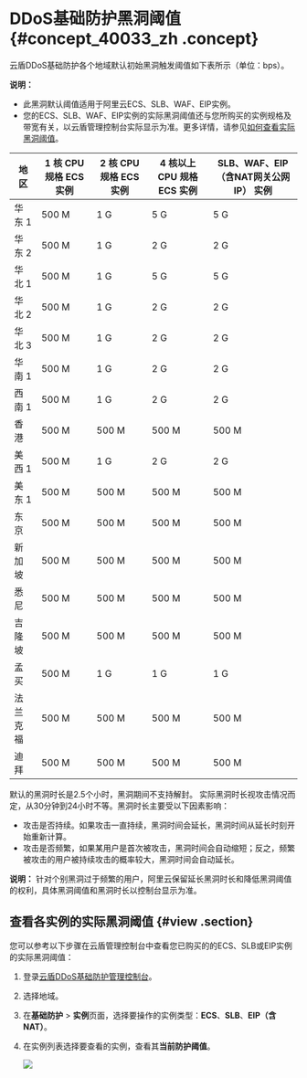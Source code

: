 # DDoS基础防护黑洞阈值 {#concept_40033_zh .concept}

云盾DDoS基础防护各个地域默认初始黑洞触发阈值如下表所示（单位：bps）。

**说明：** 

-   此黑洞默认阈值适用于阿里云ECS、SLB、WAF、EIP实例。
-   您的ECS、SLB、WAF、EIP实例的实际黑洞阈值还与您所购买的实例规格及带宽有关，以云盾管理控制台实际显示为准。更多详情，请参见[如何查看实际黑洞阈值](#)。

|地区|1 核 CPU 规格 ECS 实例|2 核 CPU 规格 ECS 实例|4 核以上 CPU 规格 ECS 实例|SLB、WAF、EIP（含NAT网关公网IP） 实例|
|--|-----------------|-----------------|-------------------|--------------------------|
|华东 1|500 M|1 G|5 G|5 G|
|华东 2|500 M|1 G|2 G|2 G|
|华北 1|500 M|1 G|5 G|5 G|
|华北 2|500 M|1 G|2 G|2 G|
|华北 3|500 M|1 G|2 G|2 G|
|华南 1|500 M|1 G|2 G|2 G|
|西南 1|500 M|1 G|2 G|2 G|
|香港|500 M|500 M|500 M|500 M|
|美西 1|500 M|1 G|2 G|2 G|
|美东 1|500 M|500 M|500 M|500 M|
|东京|500 M|500 M|500 M|500 M|
|新加坡|500 M|500 M|500 M|500 M|
|悉尼|500 M|500 M|500 M|500 M|
|吉隆坡|500 M|500 M|500 M|500 M|
|孟买|500 M|1 G|1 G|1 G|
|法兰克福|500 M|500 M|500 M|500 M|
|迪拜|500 M|500 M|500 M|500 M|

默认的黑洞时长是2.5个小时，黑洞期间不支持解封。 实际黑洞时长视攻击情况而定，从30分钟到24小时不等。黑洞时长主要受以下因素影响：

-   攻击是否持续。如果攻击一直持续，黑洞时间会延长，黑洞时间从延长时刻开始重新计算。
-   攻击是否频繁，如果某用户是首次被攻击，黑洞时间会自动缩短；反之，频繁被攻击的用户被持续攻击的概率较大，黑洞时间会自动延长。

**说明：** 针对个别黑洞过于频繁的用户，阿里云保留延长黑洞时长和降低黑洞阈值的权利，具体黑洞阈值和黑洞时长以控制台显示为准。

## 查看各实例的实际黑洞阈值 {#view .section}

您可以参考以下步骤在云盾管理控制台中查看您已购买的的ECS、SLB或EIP实例的实际黑洞阈值：

1.  登录[云盾DDoS基础防护管理控制台](https://yundun.console.aliyun.com/?p=ddosnext)。
2.  选择地域。
3.  在**基础防护** \> **实例**页面，选择要操作的实例类型：**ECS**、**SLB**、**EIP（含NAT）**。
4.  在实例列表选择要查看的实例，查看其**当前防护阈值**。

    ![](http://static-aliyun-doc.oss-cn-hangzhou.aliyuncs.com/assets/img/79459/156291595934180_zh-CN.png)


